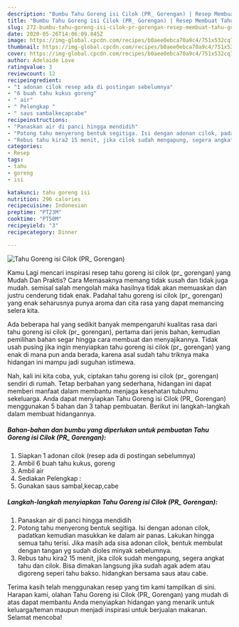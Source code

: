 ```yaml
---
description: "Bumbu Tahu Goreng isi Cilok (PR_ Gorengan) | Resep Membuat Tahu Goreng isi Cilok (PR_ Gorengan) Yang Bikin Ngiler"
title: "Bumbu Tahu Goreng isi Cilok (PR_ Gorengan) | Resep Membuat Tahu Goreng isi Cilok (PR_ Gorengan) Yang Bikin Ngiler"
slug: 272-bumbu-tahu-goreng-isi-cilok-pr-gorengan-resep-membuat-tahu-goreng-isi-cilok-pr-gorengan-yang-bikin-ngiler
date: 2020-05-26T14:06:09.845Z
image: https://img-global.cpcdn.com/recipes/b0aee0ebca70a9c4/751x532cq70/tahu-goreng-isi-cilok-pr_-gorengan-foto-resep-utama.jpg
thumbnail: https://img-global.cpcdn.com/recipes/b0aee0ebca70a9c4/751x532cq70/tahu-goreng-isi-cilok-pr_-gorengan-foto-resep-utama.jpg
cover: https://img-global.cpcdn.com/recipes/b0aee0ebca70a9c4/751x532cq70/tahu-goreng-isi-cilok-pr_-gorengan-foto-resep-utama.jpg
author: Adelaide Love
ratingvalue: 3
reviewcount: 12
recipeingredient:
- "1 adonan cilok resep ada di postingan sebelumnya"
- "6 buah tahu kukus goreng"
- " air"
- " Pelengkap "
- " saus sambalkecapcabe"
recipeinstructions:
- "Panaskan air di panci hingga mendidih"
- "Potong tahu menyerong bentuk segitiga. Isi dengan adonan cilok, padatkan kemudian masukkan ke dalam air panas. Lakukan hingga semua tahu terisi. Jika masih ada sisa adonan cilok, bentuk membulat dengan tangan yg sudah dioles minyak sebelumnya."
- "Rebus tahu kira2 15 menit, jika cilok sudah mengapung, segera angkat tahu dan cilok. Bisa dimakan langsung jika sudah agak adem atau digoreng seperi tahu bakso. hidangkan bersama saus atau cabe."
categories:
- Resep
tags:
- tahu
- goreng
- isi

katakunci: tahu goreng isi 
nutrition: 296 calories
recipecuisine: Indonesian
preptime: "PT23M"
cooktime: "PT50M"
recipeyield: "3"
recipecategory: Dinner

---
```



![Tahu Goreng isi Cilok (PR_ Gorengan)](https://img-global.cpcdn.com/recipes/b0aee0ebca70a9c4/751x532cq70/tahu-goreng-isi-cilok-pr_-gorengan-foto-resep-utama.jpg)

Kamu Lagi mencari inspirasi resep tahu goreng isi cilok (pr_ gorengan) yang Mudah Dan Praktis? Cara Memasaknya memang tidak susah dan tidak juga mudah. semisal salah mengolah maka hasilnya tidak akan memuaskan dan justru cenderung tidak enak. Padahal tahu goreng isi cilok (pr_ gorengan) yang enak seharusnya punya aroma dan cita rasa yang dapat memancing selera kita.



Ada beberapa hal yang sedikit banyak mempengaruhi kualitas rasa dari tahu goreng isi cilok (pr_ gorengan), pertama dari jenis bahan, kemudian pemilihan bahan segar hingga cara membuat dan menyajikannya. Tidak usah pusing jika ingin menyiapkan tahu goreng isi cilok (pr_ gorengan) yang enak di mana pun anda berada, karena asal sudah tahu triknya maka hidangan ini mampu jadi suguhan istimewa.


Nah, kali ini kita coba, yuk, ciptakan tahu goreng isi cilok (pr_ gorengan) sendiri di rumah. Tetap berbahan yang sederhana, hidangan ini dapat memberi manfaat dalam membantu menjaga kesehatan tubuhmu sekeluarga. Anda dapat menyiapkan Tahu Goreng isi Cilok (PR_ Gorengan) menggunakan 5 bahan dan 3 tahap pembuatan. Berikut ini langkah-langkah dalam membuat hidangannya.

<!--inarticleads1-->

##### Bahan-bahan dan bumbu yang diperlukan untuk pembuatan Tahu Goreng isi Cilok (PR_ Gorengan):

1. Siapkan 1 adonan cilok (resep ada di postingan sebelumnya)
1. Ambil 6 buah tahu kukus, goreng
1. Ambil  air
1. Sediakan  Pelengkap :
1. Gunakan  saus sambal,kecap,cabe




<!--inarticleads2-->

##### Langkah-langkah menyiapkan Tahu Goreng isi Cilok (PR_ Gorengan):

1. Panaskan air di panci hingga mendidih
1. Potong tahu menyerong bentuk segitiga. Isi dengan adonan cilok, padatkan kemudian masukkan ke dalam air panas. Lakukan hingga semua tahu terisi. Jika masih ada sisa adonan cilok, bentuk membulat dengan tangan yg sudah dioles minyak sebelumnya.
1. Rebus tahu kira2 15 menit, jika cilok sudah mengapung, segera angkat tahu dan cilok. Bisa dimakan langsung jika sudah agak adem atau digoreng seperi tahu bakso. hidangkan bersama saus atau cabe.




Terima kasih telah menggunakan resep yang tim kami tampilkan di sini. Harapan kami, olahan Tahu Goreng isi Cilok (PR_ Gorengan) yang mudah di atas dapat membantu Anda menyiapkan hidangan yang menarik untuk keluarga/teman maupun menjadi inspirasi untuk berjualan makanan. Selamat mencoba!
